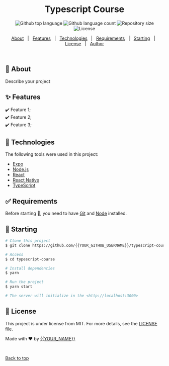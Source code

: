 
<h1 align="center">Typescript Course</h1>

<p align="center">
  <img alt="Github top language" src="https://img.shields.io/github/languages/top/{{YOUR_GITHUB_USERNAME}}/typescript-course?color=56BEB8">

  <img alt="Github language count" src="https://img.shields.io/github/languages/count/{{YOUR_GITHUB_USERNAME}}/typescript-course?color=56BEB8">

  <img alt="Repository size" src="https://img.shields.io/github/repo-size/{{YOUR_GITHUB_USERNAME}}/typescript-course?color=56BEB8">

  <img alt="License" src="https://img.shields.io/github/license/{{YOUR_GITHUB_USERNAME}}/typescript-course?color=56BEB8">

  <!-- <img alt="Github issues" src="https://img.shields.io/github/issues/{{YOUR_GITHUB_USERNAME}}/typescript-course?color=56BEB8" /> -->

  <!-- <img alt="Github forks" src="https://img.shields.io/github/forks/{{YOUR_GITHUB_USERNAME}}/typescript-course?color=56BEB8" /> -->

  <!-- <img alt="Github stars" src="https://img.shields.io/github/stars/{{YOUR_GITHUB_USERNAME}}/typescript-course?color=56BEB8" /> -->
</p>

<!-- Status -->

<!-- <h4 align="center"> 
	🚧  Typescript Course 🚀 Under construction...  🚧
</h4> 

<hr> -->

<p align="center">
  <a href="#dart-about">About</a> &#xa0; | &#xa0; 
  <a href="#sparkles-features">Features</a> &#xa0; | &#xa0;
  <a href="#rocket-technologies">Technologies</a> &#xa0; | &#xa0;
  <a href="#white_check_mark-requirements">Requirements</a> &#xa0; | &#xa0;
  <a href="#checkered_flag-starting">Starting</a> &#xa0; | &#xa0;
  <a href="#memo-license">License</a> &#xa0; | &#xa0;
  <a href="https://github.com/{{YOUR_GITHUB_USERNAME}}" target="_blank">Author</a>
</p>

<br>

## :dart: About ##

Describe your project

## :sparkles: Features ##

:heavy_check_mark: Feature 1;\
:heavy_check_mark: Feature 2;\
:heavy_check_mark: Feature 3;

## :rocket: Technologies ##

The following tools were used in this project:

- [Expo](https://expo.io/)
- [Node.js](https://nodejs.org/en/)
- [React](https://pt-br.reactjs.org/)
- [React Native](https://reactnative.dev/)
- [TypeScript](https://www.typescriptlang.org/)

## :white_check_mark: Requirements ##

Before starting :checkered_flag:, you need to have [Git](https://git-scm.com) and [Node](https://nodejs.org/en/) installed.

## :checkered_flag: Starting ##

```bash
# Clone this project
$ git clone https://github.com/{{YOUR_GITHUB_USERNAME}}/typescript-course

# Access
$ cd typescript-course

# Install dependencies
$ yarn

# Run the project
$ yarn start

# The server will initialize in the <http://localhost:3000>
```

## :memo: License ##

This project is under license from MIT. For more details, see the [LICENSE](LICENSE.md) file.


Made with :heart: by <a href="https://github.com/{{YOUR_GITHUB_USERNAME}}" target="_blank">{{YOUR_NAME}}</a>

&#xa0;

<a href="#top">Back to top</a>
